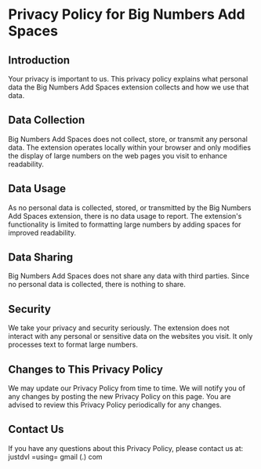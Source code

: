 # Privacy Policy for Big Numbers Add Spaces

## Introduction
Your privacy is important to us. This privacy policy explains what personal data the Big Numbers Add Spaces extension collects and how we use that data.

## Data Collection
Big Numbers Add Spaces does not collect, store, or transmit any personal data. The extension operates locally within your browser and only modifies the display of large numbers on the web pages you visit to enhance readability.

## Data Usage
As no personal data is collected, stored, or transmitted by the Big Numbers Add Spaces extension, there is no data usage to report. The extension's functionality is limited to formatting large numbers by adding spaces for improved readability.

## Data Sharing
Big Numbers Add Spaces does not share any data with third parties. Since no personal data is collected, there is nothing to share.

## Security
We take your privacy and security seriously. The extension does not interact with any personal or sensitive data on the websites you visit. It only processes text to format large numbers.

## Changes to This Privacy Policy
We may update our Privacy Policy from time to time. We will notify you of any changes by posting the new Privacy Policy on this page. You are advised to review this Privacy Policy periodically for any changes.

## Contact Us
If you have any questions about this Privacy Policy, please contact us at:
justdvl =using= gmail (.) com
